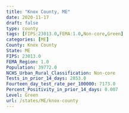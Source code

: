 ```yaml
---
title: "Knox County, ME"
date: 2020-11-17
draft: false
type: county
tags: [FIPS:23013.0,FEMA:1.0,Non-core,Green]
categories: [ME]
County: Knox County
State: ME
FIPS: 23013.0
FEMA_Region: 1.0
Population: 39772.0
NCHS_Urban_Rural_Classification: Non-core
Tests_in_prior_14_days: 2853.0
Fourteen_day_test_rate_per_100000: 7173.0
Percent_Positivity_in_prior_14_days: 0.007
Level: Green
url: /states/ME/knox-county
---
```



